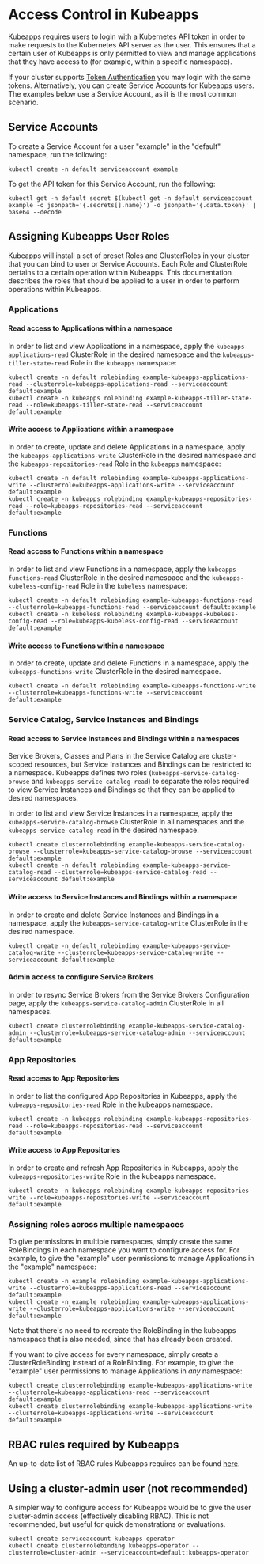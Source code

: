 # Access Control in Kubeapps

Kubeapps requires users to login with a Kubernetes API token in order to make
requests to the Kubernetes API server as the user. This ensures that a certain
user of Kubeapps is only permitted to view and manage applications that they
have access to (for example, within a specific namespace).

If your cluster supports [Token
Authentication](https://kubernetes.io/docs/admin/authentication/) you may login
with the same tokens. Alternatively, you can create Service Accounts for
Kubeapps users. The examples below use a Service Account, as it is the most
common scenario.

## Service Accounts

To create a Service Account for a user "example" in the "default" namespace, run
the following:

```
kubectl create -n default serviceaccount example
```

To get the API token for this Service Account, run the following:

```
kubectl get -n default secret $(kubectl get -n default serviceaccount example -o jsonpath='{.secrets[].name}') -o jsonpath='{.data.token}' | base64 --decode
```

## Assigning Kubeapps User Roles

Kubeapps will install a set of preset Roles and ClusterRoles in your cluster
that you can bind to user or Service Accounts. Each Role and ClusterRole
pertains to a certain operation within Kubeapps. This documentation describes
the roles that should be applied to a user in order to perform operations within
Kubeapps.

### Applications

#### Read access to Applications within a namespace

In order to list and view Applications in a namespace, apply the
`kubeapps-applications-read` ClusterRole in the desired namespace and the
`kubeapps-tiller-state-read` Role in the `kubeapps` namespace:

```
kubectl create -n default rolebinding example-kubeapps-applications-read --clusterrole=kubeapps-applications-read --serviceaccount default:example
kubectl create -n kubeapps rolebinding example-kubeapps-tiller-state-read --role=kubeapps-tiller-state-read --serviceaccount default:example
```

#### Write access to Applications within a namespace

In order to create, update and delete Applications in a namespace, apply the
`kubeapps-applications-write` ClusterRole in the desired namespace and the
`kubeapps-repositories-read` Role in the `kubeapps` namespace:

```
kubectl create -n default rolebinding example-kubeapps-applications-write --clusterrole=kubeapps-applications-write --serviceaccount default:example
kubectl create -n kubeapps rolebinding example-kubeapps-repositories-read --role=kubeapps-repositories-read --serviceaccount default:example
```

### Functions

#### Read access to Functions within a namespace

In order to list and view Functions in a namespace, apply the
`kubeapps-functions-read` ClusterRole in the desired namespace and the
`kubeapps-kubeless-config-read` Role in the `kubeless` namespace:

```
kubectl create -n default rolebinding example-kubeapps-functions-read --clusterrole=kubeapps-functions-read --serviceaccount default:example
kubectl create -n kubeless rolebinding example-kubeapps-kubeless-config-read --role=kubeapps-kubeless-config-read --serviceaccount default:example
```

#### Write access to Functions within a namespace

In order to create, update and delete Functions in a namespace, apply the
`kubeapps-functions-write` ClusterRole in the desired namespace.

```
kubectl create -n default rolebinding example-kubeapps-functions-write --clusterrole=kubeapps-functions-write --serviceaccount default:example
```

### Service Catalog, Service Instances and Bindings

#### Read access to Service Instances and Bindings within a namespaces

Service Brokers, Classes and Plans in the Service Catalog are cluster-scoped
resources, but Service Instances and Bindings can be restricted to a namespace.
Kubeapps defines two roles (`kubeapps-service-catalog-browse` and
`kubeapps-service-catalog-read`) to separate the roles required to view Service
Instances and Bindings so that they can be applied to desired namespaces.

In order to list and view Service Instances in a namespace, apply the
`kubeapps-service-catalog-browse` ClusterRole in all namespaces and the
`kubeapps-service-catalog-read` in the desired namespace.

```
kubectl create clusterrolebinding example-kubeapps-service-catalog-browse --clusterrole=kubeapps-service-catalog-browse --serviceaccount default:example
kubectl create -n default rolebinding example-kubeapps-service-catalog-read --clusterrole=kubeapps-service-catalog-read --serviceaccount default:example
```

#### Write access to Service Instances and Bindings within a namespace

In order to create and delete Service Instances and Bindings in a namespace,
apply the `kubeapps-service-catalog-write` ClusterRole in the desired namespace.

```
kubectl create -n default rolebinding example-kubeapps-service-catalog-write --clusterrole=kubeapps-service-catalog-write --serviceaccount default:example
```

#### Admin access to configure Service Brokers

In order to resync Service Brokers from the Service Brokers Configuration page,
apply the `kubeapps-service-catalog-admin` ClusterRole in all namespaces.

```
kubectl create clusterrolebinding example-kubeapps-service-catalog-admin --clusterrole=kubeapps-service-catalog-admin --serviceaccount default:example
```

### App Repositories

#### Read access to App Repositories

In order to list the configured App Repositories in Kubeapps, apply the
`kubeapps-repositories-read` Role in the kubeapps namespace.

```
kubectl create -n kubeapps rolebinding example-kubeapps-repositories-read --role=kubeapps-repositories-read --serviceaccount default:example
```

#### Write access to App Repositories

In order to create and refresh App Repositories in Kubeapps, apply the
`kubeapps-repositories-write` Role in the kubeapps namespace.

```
kubectl create -n kubeapps rolebinding example-kubeapps-repositories-write --role=kubeapps-repositories-write --serviceaccount default:example
```

### Assigning roles across multiple namespaces

To give permissions in multiple namespaces, simply create the same RoleBindings
in each namespace you want to configure access for. For example, to give the
"example" user permissions to manage Applications in the "example" namespace:

```
kubectl create -n example rolebinding example-kubeapps-applications-write --clusterrole=kubeapps-applications-read --serviceaccount default:example
kubectl create -n example rolebinding example-kubeapps-applications-write --clusterrole=kubeapps-applications-write --serviceaccount default:example
```

Note that there's no need to recreate the RoleBinding in the kubeapps namespace
that is also needed, since that has already been created.

If you want to give access for every namespace, simply create a
ClusterRoleBinding instead of a RoleBinding. For example, to give the "example" user permissions to manage Applications in _any_ namespace:

```
kubectl create clusterrolebinding example-kubeapps-applications-write --clusterrole=kubeapps-applications-read --serviceaccount default:example
kubectl create clusterrolebinding example-kubeapps-applications-write --clusterrole=kubeapps-applications-write --serviceaccount default:example
```

## RBAC rules required by Kubeapps

An up-to-date list of RBAC rules Kubeapps requires can be found [here](/manifests/user-roles.jsonnet).

## Using a cluster-admin user (not recommended)

A simpler way to configure access for Kubeapps would be to give the user
cluster-admin access (effectively disabling RBAC). This is not recommended, but
useful for quick demonstrations or evaluations.

```
kubectl create serviceaccount kubeapps-operator
kubectl create clusterrolebinding kubeapps-operator --clusterrole=cluster-admin --serviceaccount=default:kubeapps-operator
```
